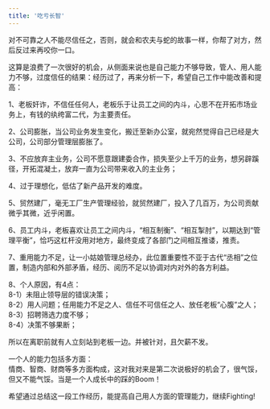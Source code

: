 ```yaml
---
title: '吃亏长智'
---
```

对不可靠之人不能尽信任之，否则，就会和农夫与蛇的故事一样，你帮了对方，然后反过来再咬你一口。  

这算是浪费了一次很好的机会，从侧面来说也是自己能力不够导致，管人、用人能力不够，过度信任的结果：经历过了，再来分析一下，希望自己工作中能改善和提高：

1、老板奸诈，不信任任何人，老板乐于让员工之间的内斗，心思不在开拓市场业务上，有钱的纨绔富二代，为主要责任。

2、公司膨胀，当公司业务发生变化，搬迁至新办公室，就宛然觉得自己已经是大公司，公司部分管理层膨胀了。

3、不应放弃主业务，公司不愿意跟建委合作，损失至少上千万的业务，想另辟蹊径，开拓混凝土，放弃一直为公司带来收入的主业务；

4、过于理想化，低估了新产品开发的难度。

5、贸然建厂，毫无工厂生产管理经验，就贸然建厂，投入了几百万，为公司贡献微乎其微，近乎闲置。

6、员工内斗，老板喜欢让员工之间内斗，“相互制衡”、“相互掣肘”，以期达到“管理平衡”，恰巧这杠杆没用对地方，最终变成了各部门之间相互推诿，推责。

7、重用能力不足，让一小姑娘管理总经办，此位置重要性不亚于古代“丞相”之位置，制造内部和外部矛盾，经历、阅历不足以协调对内对外的各方利益。

8、个人原因，有4点：  
8-1）未阻止领导层的错误决策；  
8-2）用人问题；任用能力不足之人、信任不可信任之人、放任老板“心腹”之人；  
8-3）招聘筛选力度不够；  
8-4）决策不够果断；  

所以在离职前就有人立刻站到老板一边。并被针对，且欠薪不发。

一个人的能力包括多方面：  
情商、智商、财商等多方面构成，这对我对来是第二次说极好的机会了，很气馁，但又不能气馁。当是一个人成长中的踩的Boom！

希望通过总结这一段工作经历，能提高自己用人方面的管理能力，继续Fighting!